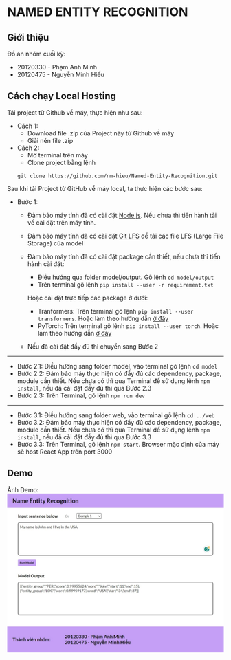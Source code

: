 # NAMED ENTITY RECOGNITION

## Giới thiệu

Đồ án nhóm cuối kỳ:

- 20120330 - Phạm Anh Minh
- 20120475 - Nguyễn Minh Hiếu

## Cách chạy Local Hosting

Tải project từ Github về máy, thực hiện như sau:

- Cách 1:
  - Download file .zip của Project này từ Github về máy
  - Giải nén file .zip
- Cách 2:
  - Mở terminal trên máy
  - Clone project bằng lệnh
  ```terminal
  git clone https://github.com/nm-hieu/Named-Entity-Recognition.git
  ```

Sau khi tải Project từ GitHub về máy local, ta thực hiện các bước sau:

- Bước 1: 
  - Đảm bảo máy tính đã có cài đặt [Node.js](https://nodejs.org/en). Nếu chưa thì tiến hành tải về cài đặt trên máy tính. 
  - Đảm bảo máy tính đã có cài đặt [Git LFS](https://git-lfs.com/) để tải các file LFS (Large File Storage) của model
  - Đảm bảo máy tính đã có cài đặt package cần thiết, nếu chưa thì tiến hành cài đặt:
    - Điều hướng qua folder model/output. Gõ lệnh `cd model/output`
    - Trên terminal gõ lệnh `pip install --user -r requirement.txt`
    
    Hoặc cài đặt trực tiếp các package ở dưới:
    
    - Tranformers: Trên terminal gõ lệnh `pip install --user transformers`. Hoặc làm theo hướng dẫn [ở đây](https://huggingface.co/learn/nlp-course/chapter0/1?fw=pt)
    - PyTorch: Trên terminal gõ lệnh `pip install --user torch`. Hoặc làm theo hướng dẫn [ở đây](https://github.com/pytorch/pytorch#from-source)
  - Nếu đã cài đặt đầy đủ thì chuyển sang Bước 2
---
- Bước 2.1: Điều hướng sang folder model, vào terminal gõ lệnh `cd model`
- Bước 2.2: Đảm bảo máy thực hiện có đầy đủ các dependency, package, module cần thiết. Nếu chưa có thì qua Terminal để sử dụng lệnh `npm install`, nếu đã cài đặt đầy đủ thì qua Bước 2.3
- Bước 2.3: Trên Terminal, gõ lệnh `npm run dev`
---
- Bước 3.1: Điều hướng sang folder web, vào terminal gõ lệnh `cd ../web`
- Bước 3.2: Đảm bảo máy thực hiện có đầy đủ các dependency, package, module cần thiết. Nếu chưa có thì qua Terminal để sử dụng lệnh `npm install`, nếu đã cài đặt đầy đủ thì qua Bước 3.3
- Bước 3.3: Trên Terminal, gõ lệnh `npm start`. Browser mặc định của máy sẽ host React App trên port 3000

## Demo

Ảnh Demo:
![Demo Image](/asset/demo_pic.jpeg)
